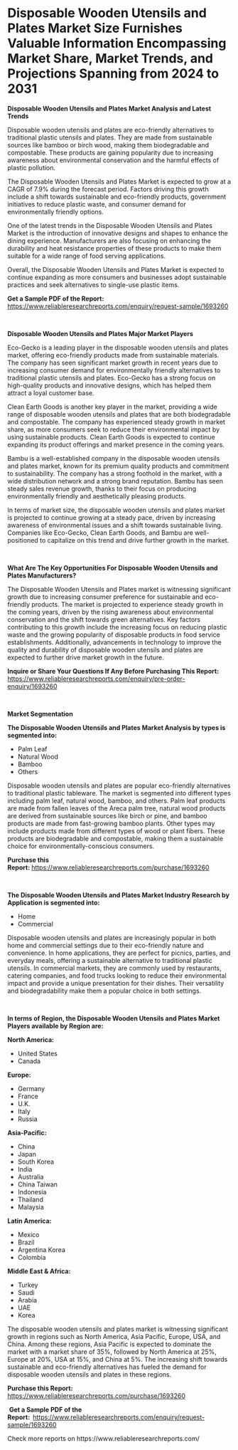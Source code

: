 <p><h1>Disposable Wooden Utensils and Plates Market Size Furnishes Valuable Information Encompassing Market Share, Market Trends, and Projections Spanning from 2024 to 2031</h1></p><p><strong>Disposable Wooden Utensils and Plates Market Analysis and Latest Trends</strong></p>
<p><p>Disposable wooden utensils and plates are eco-friendly alternatives to traditional plastic utensils and plates. They are made from sustainable sources like bamboo or birch wood, making them biodegradable and compostable. These products are gaining popularity due to increasing awareness about environmental conservation and the harmful effects of plastic pollution.</p><p>The Disposable Wooden Utensils and Plates Market is expected to grow at a CAGR of 7.9% during the forecast period. Factors driving this growth include a shift towards sustainable and eco-friendly products, government initiatives to reduce plastic waste, and consumer demand for environmentally friendly options.</p><p>One of the latest trends in the Disposable Wooden Utensils and Plates Market is the introduction of innovative designs and shapes to enhance the dining experience. Manufacturers are also focusing on enhancing the durability and heat resistance properties of these products to make them suitable for a wide range of food serving applications.</p><p>Overall, the Disposable Wooden Utensils and Plates Market is expected to continue expanding as more consumers and businesses adopt sustainable practices and seek alternatives to single-use plastic items.</p></p>
<p><strong>Get a Sample PDF of the Report:&nbsp;</strong> <a href="https://www.reliableresearchreports.com/enquiry/request-sample/1693260">https://www.reliableresearchreports.com/enquiry/request-sample/1693260</a></p>
<p>&nbsp;</p>
<p><strong>Disposable Wooden Utensils and Plates Major Market Players</strong></p>
<p><p>Eco-Gecko is a leading player in the disposable wooden utensils and plates market, offering eco-friendly products made from sustainable materials. The company has seen significant market growth in recent years due to increasing consumer demand for environmentally friendly alternatives to traditional plastic utensils and plates. Eco-Gecko has a strong focus on high-quality products and innovative designs, which has helped them attract a loyal customer base.</p><p>Clean Earth Goods is another key player in the market, providing a wide range of disposable wooden utensils and plates that are both biodegradable and compostable. The company has experienced steady growth in market share, as more consumers seek to reduce their environmental impact by using sustainable products. Clean Earth Goods is expected to continue expanding its product offerings and market presence in the coming years.</p><p>Bambu is a well-established company in the disposable wooden utensils and plates market, known for its premium quality products and commitment to sustainability. The company has a strong foothold in the market, with a wide distribution network and a strong brand reputation. Bambu has seen steady sales revenue growth, thanks to their focus on producing environmentally friendly and aesthetically pleasing products.</p><p>In terms of market size, the disposable wooden utensils and plates market is projected to continue growing at a steady pace, driven by increasing awareness of environmental issues and a shift towards sustainable living. Companies like Eco-Gecko, Clean Earth Goods, and Bambu are well-positioned to capitalize on this trend and drive further growth in the market.</p></p>
<p>&nbsp;</p>
<p><strong>What Are The Key Opportunities For Disposable Wooden Utensils and Plates Manufacturers?</strong></p>
<p><p>The Disposable Wooden Utensils and Plates market is witnessing significant growth due to increasing consumer preference for sustainable and eco-friendly products. The market is projected to experience steady growth in the coming years, driven by the rising awareness about environmental conservation and the shift towards green alternatives. Key factors contributing to this growth include the increasing focus on reducing plastic waste and the growing popularity of disposable products in food service establishments. Additionally, advancements in technology to improve the quality and durability of disposable wooden utensils and plates are expected to further drive market growth in the future.</p></p>
<p><strong>Inquire or Share Your Questions If Any Before Purchasing This Report:</strong> <a href="https://www.reliableresearchreports.com/enquiry/pre-order-enquiry/1693260">https://www.reliableresearchreports.com/enquiry/pre-order-enquiry/1693260</a></p>
<p>&nbsp;</p>
<p><strong>Market Segmentation</strong></p>
<p><strong>The Disposable Wooden Utensils and Plates Market Analysis by types is segmented into:</strong></p>
<p><ul><li>Palm Leaf</li><li>Natural Wood</li><li>Bamboo</li><li>Others</li></ul></p>
<p><p>Disposable wooden utensils and plates are popular eco-friendly alternatives to traditional plastic tableware. The market is segmented into different types including palm leaf, natural wood, bamboo, and others. Palm leaf products are made from fallen leaves of the Areca palm tree, natural wood products are derived from sustainable sources like birch or pine, and bamboo products are made from fast-growing bamboo plants. Other types may include products made from different types of wood or plant fibers. These products are biodegradable and compostable, making them a sustainable choice for environmentally-conscious consumers.</p></p>
<p><strong>Purchase this Report:&nbsp;</strong><a href="https://www.reliableresearchreports.com/purchase/1693260">https://www.reliableresearchreports.com/purchase/1693260</a></p>
<p>&nbsp;</p>
<p><strong>The Disposable Wooden Utensils and Plates Market Industry Research by Application is segmented into:</strong></p>
<p><ul><li>Home</li><li>Commercial</li></ul></p>
<p><p>Disposable wooden utensils and plates are increasingly popular in both home and commercial settings due to their eco-friendly nature and convenience. In home applications, they are perfect for picnics, parties, and everyday meals, offering a sustainable alternative to traditional plastic utensils. In commercial markets, they are commonly used by restaurants, catering companies, and food trucks looking to reduce their environmental impact and provide a unique presentation for their dishes. Their versatility and biodegradability make them a popular choice in both settings.</p></p>
<p>&nbsp;</p>
<p><strong>In terms of Region, the Disposable Wooden Utensils and Plates Market Players available by Region are:</strong></p>
<p>
    <p> <strong> North America: </strong>
        <ul>
            <li>United States</li>
            <li>Canada</li>
        </ul>
        </p> 
    <p> <strong> Europe: </strong>
        <ul>
            <li>Germany</li>
            <li>France</li>
            <li>U.K.</li>
            <li>Italy</li>
            <li>Russia</li>
        </ul>
        </p> 
    <p> <strong> Asia-Pacific: </strong>
        <ul>
            <li>China</li>
            <li>Japan</li>
            <li>South Korea</li>
            <li>India</li>
            <li>Australia</li>
            <li>China Taiwan</li>
            <li>Indonesia</li>
            <li>Thailand</li>
            <li>Malaysia</li>
        </ul>
        </p> 
    <p> <strong> Latin America: </strong>
        <ul>
            <li>Mexico</li>
            <li>Brazil</li>
            <li>Argentina Korea</li>
            <li>Colombia</li>
        </ul>
        </p> 
    <p> <strong> Middle East & Africa: </strong>
        <ul>
            <li>Turkey</li>
            <li>Saudi</li>
            <li>Arabia</li>
            <li>UAE</li>
            <li>Korea</li>
        </ul>
    </p>
    </p>
<p><p>The disposable wooden utensils and plates market is witnessing significant growth in regions such as North America, Asia Pacific, Europe, USA, and China. Among these regions, Asia Pacific is expected to dominate the market with a market share of 35%, followed by North America at 25%, Europe at 20%, USA at 15%, and China at 5%. The increasing shift towards sustainable and eco-friendly alternatives has fueled the demand for disposable wooden utensils and plates in these regions.</p></p>
<p><strong>Purchase this Report: </strong><a href="https://www.reliableresearchreports.com/purchase/1693260">https://www.reliableresearchreports.com/purchase/1693260</a></p>
<p>&nbsp;<strong>Get a Sample PDF of the Report:&nbsp;&nbsp;</strong><a href="https://www.reliableresearchreports.com/enquiry/request-sample/1693260">https://www.reliableresearchreports.com/enquiry/request-sample/1693260</a></p>
<p><strong></strong></p>
<p>Check more reports on https://www.reliableresearchreports.com/</p>